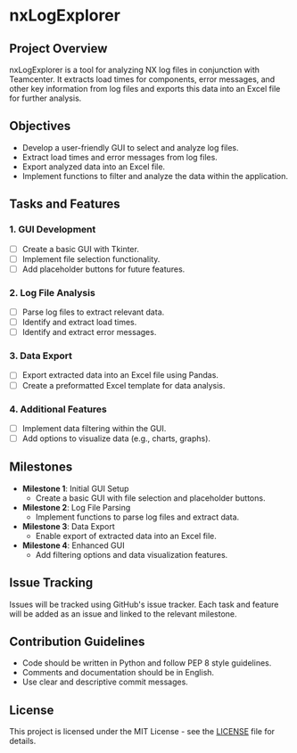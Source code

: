 # nxLogExplorer

## Project Overview
nxLogExplorer is a tool for analyzing NX log files in conjunction with Teamcenter. It extracts load times for components, error messages, and other key information from log files and exports this data into an Excel file for further analysis.

## Objectives
- Develop a user-friendly GUI to select and analyze log files.
- Extract load times and error messages from log files.
- Export analyzed data into an Excel file.
- Implement functions to filter and analyze the data within the application.

## Tasks and Features

### 1. GUI Development
- [ ] Create a basic GUI with Tkinter.
- [ ] Implement file selection functionality.
- [ ] Add placeholder buttons for future features.

### 2. Log File Analysis
- [ ] Parse log files to extract relevant data.
- [ ] Identify and extract load times.
- [ ] Identify and extract error messages.

### 3. Data Export
- [ ] Export extracted data into an Excel file using Pandas.
- [ ] Create a preformatted Excel template for data analysis.

### 4. Additional Features
- [ ] Implement data filtering within the GUI.
- [ ] Add options to visualize data (e.g., charts, graphs).

## Milestones
- **Milestone 1**: Initial GUI Setup
  - Create a basic GUI with file selection and placeholder buttons.
- **Milestone 2**: Log File Parsing
  - Implement functions to parse log files and extract data.
- **Milestone 3**: Data Export
  - Enable export of extracted data into an Excel file.
- **Milestone 4**: Enhanced GUI
  - Add filtering options and data visualization features.

## Issue Tracking
Issues will be tracked using GitHub's issue tracker. Each task and feature will be added as an issue and linked to the relevant milestone.

## Contribution Guidelines
- Code should be written in Python and follow PEP 8 style guidelines.
- Comments and documentation should be in English.
- Use clear and descriptive commit messages.

## License
This project is licensed under the MIT License - see the [LICENSE](LICENSE) file for details.

